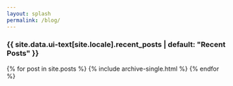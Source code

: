 ```yaml
---
layout: splash
permalink: /blog/
---
```


<h3 class="archive__subtitle">{{ site.data.ui-text[site.locale].recent_posts | default: "Recent Posts" }}</h3>

<div class="grid__wrapper">
  {% for post in site.posts %}
    {% include archive-single.html %}
  {% endfor %}
</div>
